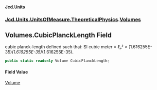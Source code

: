 #### [Jcd.Units](index.md 'index')

### [Jcd.Units.UnitsOfMeasure.TheoreticalPhysics](Jcd.Units.UnitsOfMeasure.TheoreticalPhysics.md 'Jcd.Units.UnitsOfMeasure.TheoreticalPhysics').[Volumes](Volumes.md 'Jcd.Units.UnitsOfMeasure.TheoreticalPhysics.Volumes')

## Volumes.CubicPlanckLength Field

cubic planck-length defined such that: SI cubic meter = ℓₚ³ × (1.616255E-35)*(1.616255E-35)*(1.616255E-35).

```csharp
public static readonly Volume CubicPlanckLength;
```

#### Field Value

[Volume](Volume.md 'Jcd.Units.UnitTypes.Volume')